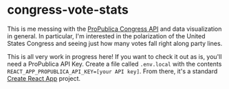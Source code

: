 # congress-vote-stats

This is me messing with the [ProPublica Congress API](https://www.propublica.org/datastore/api/propublica-congress-api) and data visualization in general. In particular, I'm interested in the polarization of the United States Congress and seeing just how many votes fall right along party lines.

This is all very work in progress here! If you want to check it out as is, you'll need a ProPublica API Key. Create a file called `.env.local` with the contents `REACT_APP_PROPUBLICA_API_KEY=[your API key]`. From there, it's a standard [Create React App](https://github.com/facebookincubator/create-react-app) project.
